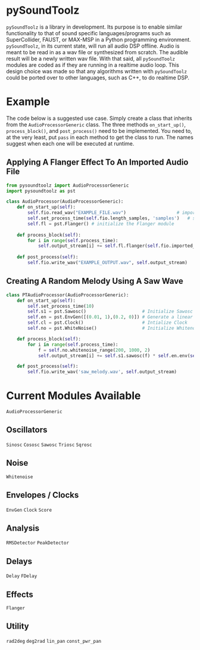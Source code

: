 # pySoundToolz
`pySoundToolz` is a library in development. Its purpose is to enable similar functionality to that of sound specific languages/programs such as SuperCollider, FAUST, or MAX-MSP in a Python programming environment. `pySoundToolz`, in its current state, will run all audio DSP offline. Audio is meant to be read in as a wav file or synthesized from scratch. The audible result will be a newly written wav file. With that said, all `pySoundToolz` modules are coded as if they are running in a realtime audio loop. This design choice was made so that any algorithms written with `pySoundToolz` could be ported over to other languages, such as C++, to do realtime DSP. 

# Example

The code below is a suggested use case. Simply create a class that inherits from the `AudioProcessorGeneric` class. 
The three methods `on_start_up()`, `process_block()`, and `post_process()` need to be implemented. You need to, at the very 
least, put `pass` in each method to get the class to run. The names suggest when each one will be executed at runtime.

## Applying A Flanger Effect To An Imported Audio File
```python
from pysoundtoolz import AudioProcessorGeneric
import pysoundtoolz as pst

class AudioProcessor(AudioProcessorGeneric):
    def on_start_up(self):
        self.fio.read_wav("EXAMPLE_FILE.wav")                   # import wav file
        self.set_process_time(self.fio.length_samples, 'samples')   # set the audio loop to be the same length as the imported audio. 
        self.fl = pst.Flanger() # initialize the Flanger module
  
    def process_block(self):
        for i in range(self.process_time): 
            self.output_stream[i] += self.fl.flanger(self.fio.imported_audio[i], 2, 0.6, 0.3) # calling the flanger module in the audio loop 
            
    def post_process(self):
        self.fio.write_wav("EXAMPLE_OUTPUT.wav", self.output_stream)

```

## Creating A Random Melody Using A Saw Wave 
```python
class PTAudioProcessor(AudioProcessorGeneric):
    def on_start_up(self):
        self.set_process_time(10)
        self.s1 = pst.Sawosc()                     # Initialize Sawosc module
        self.en = pst.EnvGen([(0.01, 1),(0.2, 0)]) # Generate a linear envelope from breakpoints
        self.cl = pst.Clock()                      # Intialize Clock
        self.no = pst.WhiteNoise()                 # Initialize Whitenoise

    def process_block(self):
        for i in range(self.process_time):
            f = self.no.whitenoise_range(200, 1000, 2)                                  # Value between 200 and 1000 every 2Hz 
            self.output_stream[i] += self.s1.sawosc(f) * self.en.env(self.cl.clock(2))  # clock will trigger envelope every 2Hz 

    def post_process(self):
        self.fio.write_wav('saw_melody.wav', self.output_stream)
```

# Current Modules Available

`AudioProcessorGeneric`

## Oscillators
`Sinosc`
`Cososc`
`Sawosc`
`Triosc` 
`Sqrosc`

## Noise
`Whitenoise`

## Envelopes / Clocks
`EnvGen` `Clock` `Score`

## Analysis 
`RMSDetector`
`PeakDetector`

## Delays
`Delay` `FDelay`

## Effects
`Flanger`

## Utility
`rad2deg` 
`deg2rad`
`lin_pan`
`const_pwr_pan`

